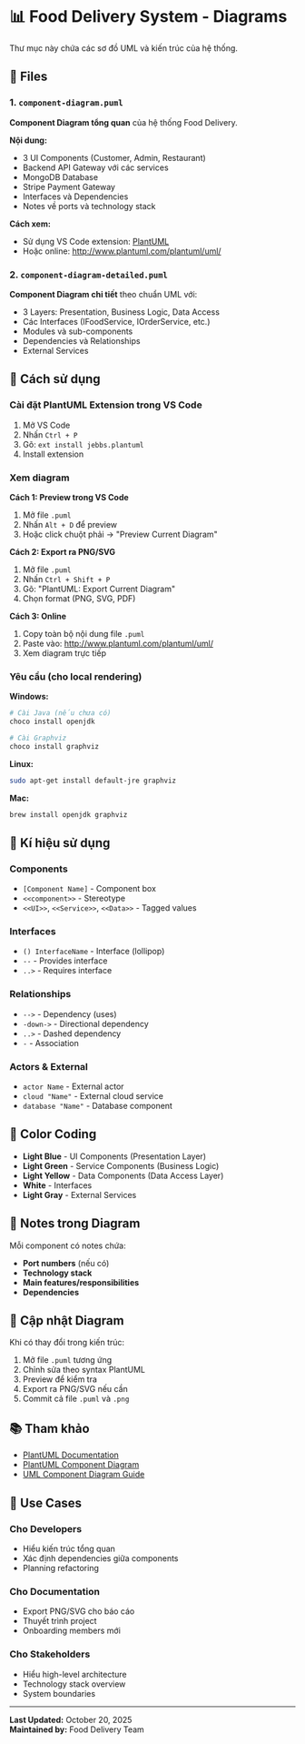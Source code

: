 # 📊 Food Delivery System - Diagrams

Thư mục này chứa các sơ đồ UML và kiến trúc của hệ thống.

## 📁 Files

### 1. `component-diagram.puml`
**Component Diagram tổng quan** của hệ thống Food Delivery.

**Nội dung:**
- 3 UI Components (Customer, Admin, Restaurant)
- Backend API Gateway với các services
- MongoDB Database
- Stripe Payment Gateway
- Interfaces và Dependencies
- Notes về ports và technology stack

**Cách xem:**
- Sử dụng VS Code extension: [PlantUML](https://marketplace.visualstudio.com/items?itemName=jebbs.plantuml)
- Hoặc online: http://www.plantuml.com/plantuml/uml/

### 2. `component-diagram-detailed.puml`
**Component Diagram chi tiết** theo chuẩn UML với:
- 3 Layers: Presentation, Business Logic, Data Access
- Các Interfaces (IFoodService, IOrderService, etc.)
- Modules và sub-components
- Dependencies và Relationships
- External Services

## 🚀 Cách sử dụng

### Cài đặt PlantUML Extension trong VS Code

1. Mở VS Code
2. Nhấn `Ctrl + P`
3. Gõ: `ext install jebbs.plantuml`
4. Install extension

### Xem diagram

**Cách 1: Preview trong VS Code**
1. Mở file `.puml`
2. Nhấn `Alt + D` để preview
3. Hoặc click chuột phải → "Preview Current Diagram"

**Cách 2: Export ra PNG/SVG**
1. Mở file `.puml`
2. Nhấn `Ctrl + Shift + P`
3. Gõ: "PlantUML: Export Current Diagram"
4. Chọn format (PNG, SVG, PDF)

**Cách 3: Online**
1. Copy toàn bộ nội dung file `.puml`
2. Paste vào: http://www.plantuml.com/plantuml/uml/
3. Xem diagram trực tiếp

### Yêu cầu (cho local rendering)

**Windows:**
```powershell
# Cài Java (nếu chưa có)
choco install openjdk

# Cài Graphviz
choco install graphviz
```

**Linux:**
```bash
sudo apt-get install default-jre graphviz
```

**Mac:**
```bash
brew install openjdk graphviz
```

## 📐 Kí hiệu sử dụng

### Components
- `[Component Name]` - Component box
- `<<component>>` - Stereotype
- `<<UI>>`, `<<Service>>`, `<<Data>>` - Tagged values

### Interfaces
- `() InterfaceName` - Interface (lollipop)
- `--` - Provides interface
- `..>` - Requires interface

### Relationships
- `-->` - Dependency (uses)
- `-down->` - Directional dependency
- `..>` - Dashed dependency
- `-` - Association

### Actors & External
- `actor Name` - External actor
- `cloud "Name"` - External cloud service
- `database "Name"` - Database component

## 🎨 Color Coding

- **Light Blue** - UI Components (Presentation Layer)
- **Light Green** - Service Components (Business Logic)
- **Light Yellow** - Data Components (Data Access Layer)
- **White** - Interfaces
- **Light Gray** - External Services

## 📝 Notes trong Diagram

Mỗi component có notes chứa:
- **Port numbers** (nếu có)
- **Technology stack**
- **Main features/responsibilities**
- **Dependencies**

## 🔄 Cập nhật Diagram

Khi có thay đổi trong kiến trúc:

1. Mở file `.puml` tương ứng
2. Chỉnh sửa theo syntax PlantUML
3. Preview để kiểm tra
4. Export ra PNG/SVG nếu cần
5. Commit cả file `.puml` và `.png`

## 📚 Tham khảo

- [PlantUML Documentation](https://plantuml.com/)
- [PlantUML Component Diagram](https://plantuml.com/component-diagram)
- [UML Component Diagram Guide](https://www.uml-diagrams.org/component-diagrams.html)

## 🎯 Use Cases

### Cho Developers
- Hiểu kiến trúc tổng quan
- Xác định dependencies giữa components
- Planning refactoring

### Cho Documentation
- Export PNG/SVG cho báo cáo
- Thuyết trình project
- Onboarding members mới

### Cho Stakeholders
- Hiểu high-level architecture
- Technology stack overview
- System boundaries

---

**Last Updated:** October 20, 2025  
**Maintained by:** Food Delivery Team
